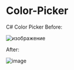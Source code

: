 # Color-Picker
C# Color Picker
Before:

![изображение](https://github.com/hexsparky/Color-Picker/assets/111631956/34b057a9-d6be-4914-9e3b-65c25f49650c)

After:

![image](https://github.com/hexsparky/Color-Picker/assets/111631956/dbe0a173-eb1c-4508-86cd-7989e47842a1)

